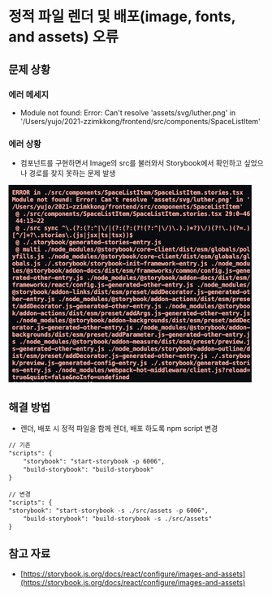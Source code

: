 # 정적 파일 렌더 및 배포\(image, fonts, and assets\) 오류

## 문제 상황

### 에러 메세지 

* Module not found: Error: Can't resolve 'assets/svg/luther.png' in '/Users/yujo/2021-zzimkkong/frontend/src/components/SpaceListItem'

### 에러 상황 

* 컴포넌트를 구현하면서 Image의 src를 불러와서 Storybook에서 확인하고 싶었으나 경로를 찾지 못하는 문제 발생

![Error Message](../../.gitbook/assets/image%20%281%29.png)

## 해결 방법 

* 렌더, 배포 시 정적 파일을 함께 렌더, 배포 하도록 npm script 변경

```text
// 기존
"scripts": {
    "storybook": "start-storybook -p 6006",
    "build-storybook": "build-storybook"
}

// 변경
"scripts": {
"storybook": "start-storybook -s ./src/assets -p 6006",
    "build-storybook": "build-storybook -s ./src/assets"
}

```

## 참고 자료

* [https://storybook.js.org/docs/react/configure/images-and-assets](https://storybook.js.org/docs/react/configure/images-and-assets)




